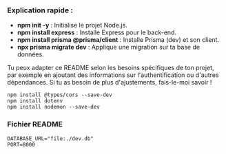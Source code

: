 
### Explication rapide :
- **npm init -y** : Initialise le projet Node.js.
- **npm install express** : Installe Express pour le back-end.
- **npm install prisma @prisma/client** : Installe Prisma (dev) et son client.
- **npx prisma migrate dev** : Applique une migration sur ta base de données.

Tu peux adapter ce README selon les besoins spécifiques de ton projet, par exemple en ajoutant des informations sur l'authentification ou d'autres dépendances. Si tu as besoin de plus d'ajustements, fais-le-moi savoir !


```
npm install @types/cors --save-dev
npm install dotenv
npm install nodemon --save-dev

```

### Fichier README 

```
DATABASE_URL="file:./dev.db"
PORT=8000
```